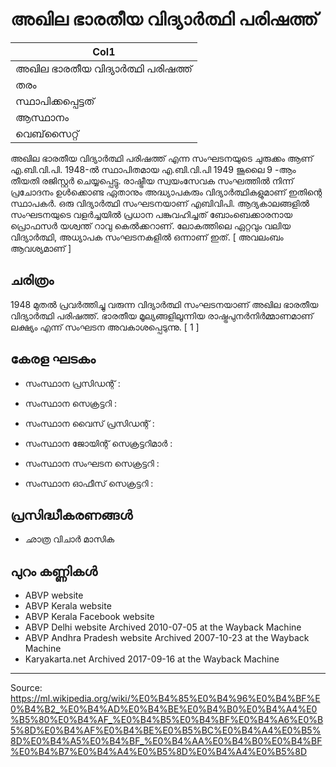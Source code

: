# അഖില ഭാരതീയ വിദ്യാർത്ഥി പരിഷത്ത്

| Col1 |
| --- |
| അഖില ഭാരതീയ വിദ്യാർത്ഥി പരിഷത്ത് |
| തരം |
| സ്ഥാപിക്കപ്പെട്ടത് |
| ആസ്ഥാനം |
| വെബ്‌സൈറ്റ് |

അഖില ഭാരതീയ വിദ്യാർത്ഥി പരിഷത്ത് എന്ന സംഘടനയുടെ ചുരുക്കം ആണ്‌ എ.ബി.വി.പി. 1948-ൽ സ്ഥാപിതമായ എ.ബി.വി.പി 1949 ജൂലൈ 9 -ആം തീയതി രജിസ്റ്റർ ചെയ്യപ്പെട്ടു. രാഷ്ട്രീയ സ്വയംസേവക സംഘത്തിൽ നിന്ന് പ്രചോദനം ഉൾക്കൊണ്ട ഏതാനും അദ്ധ്യാപകരും വിദ്യാർത്ഥികളുമാണ് ഇതിന്റെ സ്ഥാപകർ. ഒരു വിദ്യാർത്ഥി സംഘടനയാണ് എബിവിപി. ആദ്യകാലങ്ങളിൽ സംഘടനയുടെ വളർച്ചയിൽ പ്രധാന പങ്കുവഹിച്ചത് ബോംബെക്കാരനായ പ്രൊഫസർ യശ്വന്ത് റാവു കെൽക്കറാണ്. ലോകത്തിലെ ഏറ്റവും വലിയ വിദ്യാർത്ഥി, അധ്യാപക സംഘടനകളിൽ ഒന്നാണ് ഇത്. [ അവലംബം ആവശ്യമാണ് ]

## ചരിത്രം

1948 മുതൽ പ്രവർത്തിച്ചു വരുന്ന വിദ്യാർത്ഥി സംഘടനയാണ് അഖില ഭാരതീയ വിദ്യാർത്ഥി പരിഷത്ത്. ഭാരതീയ മൂല്യങ്ങളിലൂന്നിയ രാഷ്ട്രപുനർനിർമ്മാണമാണ് ലക്ഷ്യം എന്ന് സംഘടന അവകാശപ്പെടുന്നു. [ 1 ]

## കേരള ഘടകം

- സംസ്ഥാന പ്രസിഡന്റ് :

- സംസ്ഥാന സെക്രട്ടറി :

- സംസ്ഥാന വൈസ് പ്രസിഡന്റ് :

- സംസ്ഥാന ജോയിന്റ് സെക്രട്ടറിമാർ :

- സംസ്ഥാന സംഘടന സെക്രട്ടറി :

- സംസ്ഥാന ഓഫീസ് സെക്രട്ടറി :

## പ്രസിദ്ധീകരണങ്ങൾ

- ഛാത്ര വിചാർ മാസിക

## പുറം കണ്ണികൾ

- ABVP website
- ABVP Kerala website
- ABVP Kerala Facebook website
- ABVP Delhi website Archived 2010-07-05 at the Wayback Machine
- ABVP Andhra Pradesh website Archived 2007-10-23 at the Wayback Machine
- Karyakarta.net Archived 2017-09-16 at the Wayback Machine

---
Source: https://ml.wikipedia.org/wiki/%E0%B4%85%E0%B4%96%E0%B4%BF%E0%B4%B2_%E0%B4%AD%E0%B4%BE%E0%B4%B0%E0%B4%A4%E0%B5%80%E0%B4%AF_%E0%B4%B5%E0%B4%BF%E0%B4%A6%E0%B5%8D%E0%B4%AF%E0%B4%BE%E0%B5%BC%E0%B4%A4%E0%B5%8D%E0%B4%A5%E0%B4%BF_%E0%B4%AA%E0%B4%B0%E0%B4%BF%E0%B4%B7%E0%B4%A4%E0%B5%8D%E0%B4%A4%E0%B5%8D
